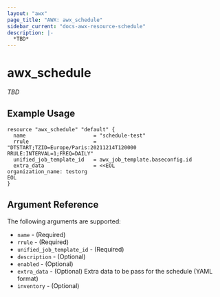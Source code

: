 ```yaml
---
layout: "awx"
page_title: "AWX: awx_schedule"
sidebar_current: "docs-awx-resource-schedule"
description: |-
  *TBD*
---
```


# awx_schedule

*TBD*

## Example Usage

```hcl
resource "awx_schedule" "default" {
  name                      = "schedule-test"
  rrule                     = "DTSTART;TZID=Europe/Paris:20211214T120000 RRULE:INTERVAL=1;FREQ=DAILY"
  unified_job_template_id   = awx_job_template.baseconfig.id
  extra_data                = <<EOL
organization_name: testorg
EOL
}
```

## Argument Reference

The following arguments are supported:

* `name` - (Required) 
* `rrule` - (Required) 
* `unified_job_template_id` - (Required) 
* `description` - (Optional) 
* `enabled` - (Optional) 
* `extra_data` - (Optional) Extra data to be pass for the schedule (YAML format)
* `inventory` - (Optional) 

